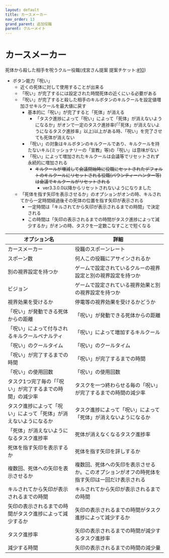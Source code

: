 ```yaml
---
layout: default
title: カースメーカー
nav_order: 13
grand_parent: 追加役職
parent: クルーメイト
---
```


# カースメーカー

死体から殺した相手を呪うクルー役職(戌宮さん提案 提案チケット:[#10](https://github.com/yukieiji/ExtremeRoles/issues/10))<br>
* ボタン能力「呪い」
  * 近くの死体に対して使用することが出来る
  * 「呪い」が完了するには設定された時間死体の近くにいる必要がある
  * 「呪い」が完了すると殺した相手のキルボタンのキルクールを設定値増加させキルクールを最大値に戻す
    * 基本的に「呪い」が完了すると「死体」が消える
      * 「タスク進捗によって「呪い」によって「死体」が消えないようになるか」がオンで一定のタスク進捗率(「「死体」が消えないようになるタスク進捗率」以上)以上がある時、「呪い」を完了させても死体が消えない
    * 「呪い」の対象はキルボタンのキルクールであり、キルクールを持たないキル(ミッショナリーの「宣教」等)の「呪い」は意味がない
    * 「呪い」によって増加されたキルクールは会議等でリセットされず永続的に増加される
      * ~~キルクールが増減して会議開始時に役職にセットされたデフォルトのキルクールにリセットされる役職(バウンティーハンター等)は会議でキルクールがリセットされる~~
        * ver3.3.0.0以降からリセットされないようになりました
  * 「死体を指す矢印を表示させるか」のオプションがオンの時、キルされてから一定時間経過後その死体の位置を指す矢印が表示される
    * 一定時間は「キルされてから矢印が表示されるまでの時間」で決定される
    * この時間は「矢印の表示されるまでの時間がタスク進捗によって減少するか」がオンの時、タスクを一定数こなすことで短くなる

|  オプション名 |  詳細  |
| ---- | ---- |
|  カースメーカー  | 役職のスポーンレート |
|  スポーン数  | 何人この役職にアサインされるか |
|  別の視界設定を持つか  |  ゲームで設定されているクルーの視界設定と別の視界設定を持つか  |
|  ビジョン  |  ゲームで設定されている視界効果と別の視界設定を持つか  |
|  視界効果を受けるか  |  停電等の視界効果を受けるかどうか  |
|  「呪い」が発動できる死体からの距離  | 「呪い」が発動できる死体からの距離 |
|  「呪い」によって付与されるキルクールペナルティ  |  「呪い」によって増加するキルクール  |
|  「呪い」のクールタイム  |  「呪い」のクールタイム  |
|  「呪い」が完了するまでの時間  |  「呪い」が完了するまでの時間  |
|  「呪い」の使用回数  |  「呪い」の使用回数  |
|  タスク1つ完了毎の「「呪い」が完了するまでの時間」の減少率 | タスクを一つ終わらせる毎の「呪い」が完了するまでの時間の減少率 |
|  タスク進捗によって「呪い」によって「死体」が消えないようになるか |  タスク進捗によって「呪い」によって「死体」が消えないようになるか |
|  「死体」が消えないようになるタスク進捗率 |  死体が消えなくなるタスク進捗率 |
|  死体を指す矢印を表示するか  |  死体を指す矢印を評しするか  |
|  複数回、死体への矢印を表示させるか  |  複数回、死体への矢印を表示させるか。このオプションがオフの時死体を指す矢印は一回だけ表示される  |
|  キルされてから矢印が表示されるまでの時間  |  キルされてから矢印が表示されるまでの時間  |
|  矢印の表示されるまでの時間がタスク進捗によって減少するか | 矢印の表示されるまでの時間がタスク進捗によって減少するか |
| タスク進捗率  |  矢印の表示されるまでの時間が減少するタスク進捗率  |
| 減少する時間 |  矢印の表示されるまでの時間の減少量  |
